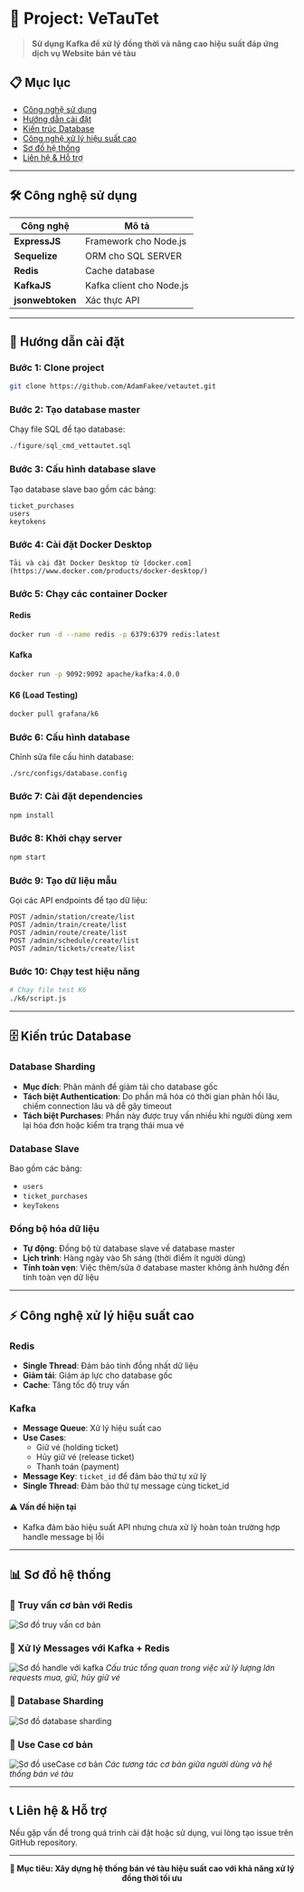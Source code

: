 # 🚆 Project: VeTauTet

> **Sử dụng Kafka để xử lý đồng thời và nâng cao hiệu suất đáp ứng dịch vụ Website bán vé tàu**

## 📋 Mục lục

- [Công nghệ sử dụng](#️-công-nghệ-sử-dụng)
- [Hướng dẫn cài đặt](#-hướng-dẫn-cài-đặt)
- [Kiến trúc Database](#️-kiến-trúc-database)
- [Công nghệ xử lý hiệu suất cao](#-công-nghệ-xử-lý-hiệu-suất-cao)
- [Sơ đồ hệ thống](#-sơ-đồ-hệ-thống)
- [Liên hệ & Hỗ trợ](#-liên-hệ--hỗ-trợ)

---

## 🛠️ Công nghệ sử dụng

| Công nghệ | Mô tả |
|-----------|-------|
| **ExpressJS** | Framework cho Node.js |
| **Sequelize** | ORM cho SQL SERVER |
| **Redis** | Cache database |
| **KafkaJS** | Kafka client cho Node.js |
| **jsonwebtoken** | Xác thực API |

---

## 🚀 Hướng dẫn cài đặt

### Bước 1: Clone project
```bash
git clone https://github.com/AdamFakee/vetautet.git
```

### Bước 2: Tạo database master
Chạy file SQL để tạo database:
```sql
./figure/sql_cmd_vettautet.sql
```

### Bước 3: Cấu hình database slave
Tạo database slave bao gồm các bảng:
```
ticket_purchases
users
keytokens
```

### Bước 4: Cài đặt Docker Desktop
```
Tải và cài đặt Docker Desktop từ [docker.com](https://www.docker.com/products/docker-desktop/)
```
### Bước 5: Chạy các container Docker

#### Redis
```bash
docker run -d --name redis -p 6379:6379 redis:latest
```

#### Kafka
```bash
docker run -p 9092:9092 apache/kafka:4.0.0
```

#### K6 (Load Testing)
```bash
docker pull grafana/k6
```

### Bước 6: Cấu hình database
Chỉnh sửa file cấu hình database:
```
./src/configs/database.config
```

### Bước 7: Cài đặt dependencies
```bash
npm install
```

### Bước 8: Khởi chạy server
```bash
npm start
```

### Bước 9: Tạo dữ liệu mẫu
Gọi các API endpoints để tạo dữ liệu:

```http
POST /admin/station/create/list
POST /admin/train/create/list
POST /admin/route/create/list
POST /admin/schedule/create/list
POST /admin/tickets/create/list
```

### Bước 10: Chạy test hiệu năng
```bash
# Chạy file test K6
./k6/script.js
```

---

## 🗄️ Kiến trúc Database

### Database Sharding
- **Mục đích**: Phân mảnh để giảm tải cho database gốc
- **Tách biệt Authentication**: Do phần mã hóa có thời gian phản hồi lâu, chiếm connection lâu và dễ gây timeout
- **Tách biệt Purchases**: Phần này được truy vấn nhiều khi người dùng xem lại hóa đơn hoặc kiểm tra trạng thái mua vé

### Database Slave
Bao gồm các bảng:
- `users`
- `ticket_purchases` 
- `keyTokens`

### Đồng bộ hóa dữ liệu
- **Tự động**: Đồng bộ từ database slave về database master
- **Lịch trình**: Hàng ngày vào 5h sáng (thời điểm ít người dùng)
- **Tính toàn vẹn**: Việc thêm/sửa ở database master không ảnh hưởng đến tính toàn vẹn dữ liệu

---

## ⚡ Công nghệ xử lý hiệu suất cao

### Redis
- **Single Thread**: Đảm bảo tính đồng nhất dữ liệu
- **Giảm tải**: Giảm áp lực cho database gốc
- **Cache**: Tăng tốc độ truy vấn

### Kafka
- **Message Queue**: Xử lý hiệu suất cao
- **Use Cases**: 
  - Giữ vé (holding ticket)
  - Hủy giữ vé (release ticket) 
  - Thanh toán (payment)
- **Message Key**: `ticket_id` để đảm bảo thứ tự xử lý
- **Single Thread**: Đảm bảo thứ tự message cùng ticket_id

#### ⚠️ Vấn đề hiện tại
- Kafka đảm bảo hiệu suất API nhưng chưa xử lý hoàn toàn trường hợp handle message bị lỗi

---

## 📊 Sơ đồ hệ thống

### 🔹 Truy vấn cơ bản với Redis
![Sơ đồ truy vấn cơ bản](./imgs/query%20cơ%20bản.png)

### 🔹 Xử lý Messages với Kafka + Redis  
![Sơ đồ handle với kafka](./imgs/handle%20với%20kafka.png)
*Cấu trúc tổng quan trong việc xử lý lượng lớn requests mua, giữ, hủy giữ vé*

### 🔹 Database Sharding
![Sơ đồ database sharding](./imgs/databaseSharding.png)

### 🔹 Use Case cơ bản
![Sơ đồ useCase cơ bản](./imgs/user.png)
*Các tương tác cơ bản giữa người dùng và hệ thống bán vé tàu*

---

## 📞 Liên hệ & Hỗ trợ

Nếu gặp vấn đề trong quá trình cài đặt hoặc sử dụng, vui lòng tạo issue trên GitHub repository.

---

<div align="center">
  <strong>🎯 Mục tiêu: Xây dựng hệ thống bán vé tàu hiệu suất cao với khả năng xử lý đồng thời tối ưu</strong>
</div>
